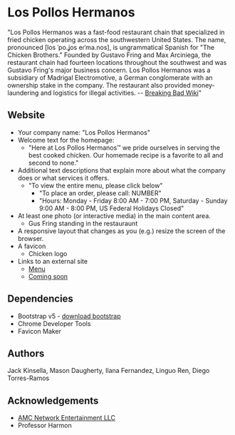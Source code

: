 # Los Pollos Hermanos

"Los Pollos Hermanos was a fast-food restaurant chain that specialized in fried chicken operating across the southwestern United States. The name, pronounced [los ˈpo.ʝos eɾˈma.nos], is ungrammatical Spanish for "The Chicken Brothers." Founded by Gustavo Fring and Max Arciniega, the restaurant chain had fourteen locations throughout the southwest and was Gustavo Fring's major business concern. Los Pollos Hermanos was a subsidiary of Madrigal Electromotive, a German conglomerate with an ownership stake in the company. The restaurant also provided money-laundering and logistics for illegal activities. -- [Breaking Bad Wiki](https://breakingbad.fandom.com/wiki/Los_Pollos_Hermanos)"

## Website

* Your company name: "Los Pollos Hermanos"
* Welcome text for the homepage:
  * "Here at Los Pollos Hermanos™ we pride ourselves in serving the best cooked chicken. Our homemade recipe is a favorite to all and second to none."
* Additional text descriptions that explain more about what the company does or what services it offers.
  * "To view the entire menu, please click below"
    * "To place an order, please call: NUMBER"
    * "Hours: Monday - Friday 8:00 AM - 7:00 PM, Saturday - Sunday 9:00 AM - 8:00 PM, US Federal Holidays Closed"
* At least one photo (or interactive media) in the main content area.
  * Gus Fring standing in the restauraunt
* A responsive layout that changes as you (e.g.) resize the screen of the browser.
* A favicon
  * Chicken logo
* Links to an external site
  * [Menu](https://breakingbad.fandom.com/wiki/Los_Pollos_Hermanos/Menu/Breaking_Bad)
  * [Coming soon](https://images.squarespace-cdn.com/content/v1/591fd77d29687fd09cca478b/1555546030336-YXVPG30KTCM92JW89UTL/ke17ZwdGBToddI8pDm48kDrQ9tfdcvPUv7NgXGP4R2R7gQa3H78H3Y0txjaiv_0fDoOvxcdMmMKkDsyUqMSsMWxHk725yiiHCCLfrh8O1z4YTzHvnKhyp6Da-NYroOW3ZGjoBKy3azqku80C789l0gmXcXvEVFTLbYX9CdVcGe4zwrosjp5YtnrvbmlM1LFKb7wNXE8lRZ0Z8l5PIsW3Vw/AdobeStock_139559217.jpeg)

## Dependencies

* Bootstrap v5 - [download bootstrap](https://getbootstrap.com/docs/5.3/getting-started/download/)
* Chrome Developer Tools
* Favicon Maker

## Authors

Jack Kinsella, Mason Daugherty, Ilana Fernandez, Linguo Ren, Diego Torres-Ramos

## Acknowledgements

* [AMC Network Entertainment LLC](https://www.sonypictures.com/tv/breakingbad)
* Professor Harmon
